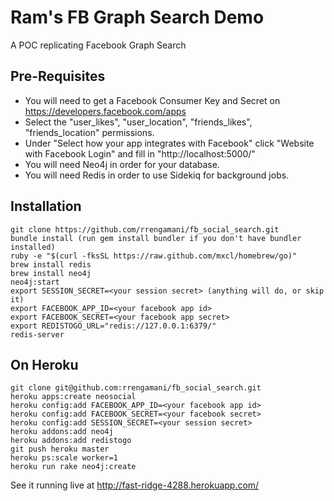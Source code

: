Ram's FB Graph Search Demo
==========================

A POC replicating Facebook Graph Search 

Pre-Requisites
--------------

* You will need to get a Facebook Consumer Key and Secret on https://developers.facebook.com/apps
* Select the "user_likes", "user_location", "friends_likes", "friends_location" permissions.
* Under "Select how your app integrates with Facebook" click "Website with Facebook Login" and fill in "http://localhost:5000/"
* You will need Neo4j in order for your database.
* You will need Redis in order to use Sidekiq for background jobs.

Installation
----------------

    git clone https://github.com/rrengamani/fb_social_search.git
    bundle install (run gem install bundler if you don't have bundler installed)
    ruby -e "$(curl -fksSL https://raw.github.com/mxcl/homebrew/go)"
    brew install redis
    brew install neo4j
    neo4j:start
    export SESSION_SECRET=<your session secret> (anything will do, or skip it)
    export FACEBOOK_APP_ID=<your facebook app id>
    export FACEBOOK_SECRET=<your facebook app secret>
    export REDISTOGO_URL="redis://127.0.0.1:6379/"
    redis-server

On Heroku
---------

    git clone git@github.com:rrengamani/fb_social_search.git
    heroku apps:create neosocial
    heroku config:add FACEBOOK_APP_ID=<your facebook app id>
    heroku config:add FACEBOOK_SECRET=<your facebook secret>
    heroku config:add SESSION_SECRET=<your session secret>
    heroku addons:add neo4j
    heroku addons:add redistogo
    git push heroku master
    heroku ps:scale worker=1
    heroku run rake neo4j:create

See it running live at http://fast-ridge-4288.herokuapp.com/
